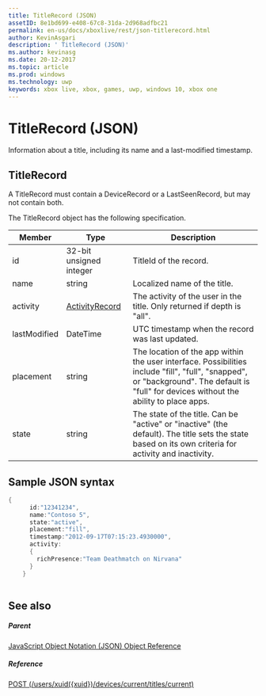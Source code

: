 ```yaml
---
title: TitleRecord (JSON)
assetID: 8e1bd699-e408-67c8-31da-2d968adfbc21
permalink: en-us/docs/xboxlive/rest/json-titlerecord.html
author: KevinAsgari
description: ' TitleRecord (JSON)'
ms.author: kevinasg
ms.date: 20-12-2017
ms.topic: article
ms.prod: windows
ms.technology: uwp
keywords: xbox live, xbox, games, uwp, windows 10, xbox one
---
```



# TitleRecord (JSON)
Information about a title, including its name and a last-modified timestamp. 
<a id="ID4EN"></a>

 
## TitleRecord
 
A TitleRecord must contain a DeviceRecord or a LastSeenRecord, but may not contain both.
 
The TitleRecord object has the following specification.
 
| Member| Type| Description| 
| --- | --- | --- | 
| id| 32-bit unsigned integer| TitleId of the record.| 
| name| string| Localized name of the title.| 
| activity| [ActivityRecord](json-activityrecord.md)| The activity of the user in the title. Only returned if depth is "all".| 
| lastModified| DateTime| UTC timestamp when the record was last updated.| 
| placement| string| The location of the app within the user interface. Possibilities include "fill", "full", "snapped", or "background". The default is "full" for devices without the ability to place apps.| 
| state| string| The state of the title. Can be "active" or "inactive" (the default). The title sets the state based on its own criteria for activity and inactivity.| 
  
<a id="ID4E6C"></a>

 
## Sample JSON syntax
 

```cpp
{
      id:"12341234",
      name:"Contoso 5",
      state:"active",
      placement:"fill",
      timestamp:"2012-09-17T07:15:23.4930000",
      activity:
      {
        richPresence:"Team Deathmatch on Nirvana"
      }
    }
    
```

  
<a id="ID4EID"></a>

 
## See also
 
<a id="ID4EKD"></a>

 
##### Parent 

[JavaScript Object Notation (JSON) Object Reference](atoc-xboxlivews-reference-json.md)

  
<a id="ID4EUD"></a>

 
##### Reference 

[POST (/users/xuid({xuid})/devices/current/titles/current)](../uri/presence/uri-usersxuiddevicescurrenttitlescurrentpost.md)

   